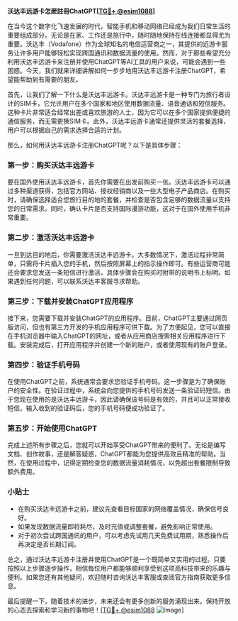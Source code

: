 **沃达丰远游卡怎麽註冊ChatGPT[[TG💪+ @esim1088](https://t.me/s/esim1088)]**

在当今这个数字化飞速发展的时代，智能手机和移动网络已经成为我们日常生活的重要组成部分。无论是在家、工作还是旅行中，随时随地保持在线连接都显得尤为重要。沃达丰（Vodafone）作为全球知名的电信运营商之一，其提供的远游卡服务让许多用户能够轻松实现跨国通讯和数据流量的使用。然而，对于那些希望充分利用沃达丰远游卡来注册并使用ChatGPT等AI工具的用户来说，可能会遇到一些困惑。今天，我们就来详细讲解如何一步步地用沃达丰远游卡注册ChatGPT，希望能帮助到有需要的朋友。

首先，让我们了解一下什么是沃达丰远游卡。沃达丰远游卡是一种专门为旅行者设计的SIM卡，它允许用户在多个国家和地区使用数据流量、语音通话和短信服务。这种卡片非常适合经常出差或喜欢旅游的人士，因为它可以在多个国家提供便捷的通信服务，而无需更换SIM卡。此外，沃达丰远游卡通常还提供灵活的套餐选择，用户可以根据自己的需求选择合适的计划。

那么，如何用沃达丰远游卡注册ChatGPT呢？以下是具体步骤：

### 第一步：购买沃达丰远游卡

要在国外使用沃达丰远游卡，首先你需要在出发前购买一张。沃达丰远游卡可以通过多种渠道获得，包括官方网站、授权经销商以及一些大型电子产品商店。在购买时，请确保选择适合您旅行目的地的套餐，并检查是否包含足够的数据流量以支持您的日常需求。同时，确认卡片是否支持国际漫游功能，这对于在国外使用手机非常重要。

### 第二步：激活沃达丰远游卡

一旦到达目的地后，你需要激活沃达丰远游卡。大多数情况下，激活过程非常简单，只需将卡片插入您的手机，然后按照屏幕上的指示操作即可。有些运营商可能还会要求您发送一条短信进行激活，具体步骤会在购买时附带的说明书上标明。如果遇到任何问题，可以联系沃达丰客服寻求帮助。

### 第三步：下载并安装ChatGPT应用程序

接下来，您需要下载并安装ChatGPT的应用程序。目前，ChatGPT主要通过网页版访问，但也有第三方开发的手机应用程序可供下载。为了方便起见，您可以直接在手机浏览器中输入ChatGPT的网址，或者从应用商店搜索相关应用程序进行下载。安装完成后，打开应用程序并创建一个新的账户，或者使用现有的账户登录。

### 第四步：验证手机号码

在使用ChatGPT之前，系统通常会要求您验证手机号码。这一步骤是为了确保账户的安全性。在验证过程中，系统会向您提供的手机号码发送一条验证码短信。由于您现在使用的是沃达丰远游卡，因此请确保该号码是有效的，并且可以正常接收短信。输入收到的验证码后，您的手机号码便成功验证了。

### 第五步：开始使用ChatGPT

完成上述所有步骤之后，您就可以开始享受ChatGPT带来的便利了。无论是编写文档、创作故事，还是解答疑惑，ChatGPT都能为您提供高效且精准的帮助。当然，在使用过程中，记得定期检查您的数据流量消耗情况，以免超出套餐限制导致额外费用。

### 小贴士

- 在购买沃达丰远游卡之前，建议先查看目标国家的网络覆盖情况，确保信号良好。
- 如果发现数据流量即将耗尽，及时充值或调整套餐，避免影响正常使用。
- 对于初次尝试跨国通讯的用户，可以考虑先试用几天免费试用期，熟悉操作后再决定是否长期订阅。

总之，通过沃达丰远游卡注册并使用ChatGPT是一个既简单又实用的过程。只要按照以上步骤逐步操作，相信每位用户都能够顺利享受到这项高科技带来的乐趣与便利。如果您还有其他疑问，欢迎随时咨询沃达丰客服或查阅官方指南获取更多信息。

最后提醒一下，随着技术的进步，未来还会有更多创新的服务涌现出来。保持开放的心态去探索和学习新的事物吧！[[TG💪+ @esim1088](https://t.me/s/esim1088) ![Image](https://i.postimg.cc/4NQfJmqS/Snipaste-2025-05-13-00-14-12.png)]